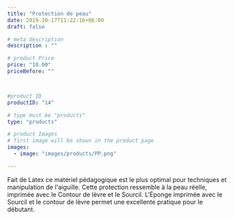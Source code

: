 ```yaml
---
title: "Protection de peau"
date: 2019-10-17T11:22:16+06:00
draft: false

# meta description
description : ""

# product Price
price: "10.00"
priceBefore: ""



#product ID
productID: "14"

# type must be "products"
type: "products"

# product Images
# first image will be shown in the product page
images:
  - image: "images/products/PP.png"

---
```


Fait de Latex ce matériel pédagogique
est le plus optimal pour techniques et
manipulation de l'aiguille. 
Cette protection ressemble à la peau
réelle, imprimée avec le Contour de
lèvre et le Sourcil. 
L'Éponge imprimée avec le Sourcil et
le contour de lèvre permet une
excellente pratique pour le débutant.
